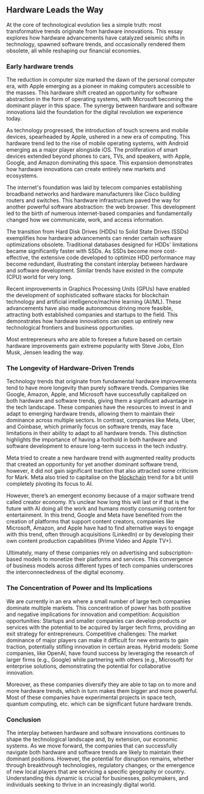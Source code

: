 ## Hardware Leads the Way

At the core of technological evolution lies a simple truth: most transformative trends originate from hardware innovations. This essay explores how hardware advancements have catalyzed seismic shifts in technology, spawned software trends, and occasionally rendered them obsolete, all while reshaping our financial economies.

### Early hardware trends

The reduction in computer size marked the dawn of the personal computer era, with Apple emerging as a pioneer in making computers accessible to the masses. This hardware shift created an opportunity for software abstraction in the form of operating systems, with Microsoft becoming the dominant player in this space. The synergy between hardware and software innovations laid the foundation for the digital revolution we experience today.

As technology progressed, the introduction of touch screens and mobile devices, spearheaded by Apple, ushered in a new era of computing. This hardware trend led to the rise of mobile operating systems, with Android emerging as a major player alongside iOS. The proliferation of smart devices extended beyond phones to cars, TVs, and speakers, with Apple, Google, and Amazon dominating this space. This expansion demonstrates how hardware innovations can create entirely new markets and ecosystems.

The internet's foundation was laid by telecom companies establishing broadband networks and hardware manufacturers like Cisco building routers and switches. This hardware infrastructure paved the way for another powerful software abstraction: the web browser. This development led to the birth of numerous internet-based companies and fundamentally changed how we communicate, work, and access information.

The transition from Hard Disk Drives (HDDs) to Solid State Drives (SSDs) exemplifies how hardware advancements can render certain software optimizations obsolete. Traditional databases designed for HDDs' limitations became significantly faster with SSDs. As SSDs become more cost-effective, the extensive code developed to optimize HDD performance may become redundant, illustrating the constant interplay between hardware and software development. Similar trends have existed in the compute (CPU) world for very long.

Recent improvements in Graphics Processing Units (GPUs) have enabled the development of sophisticated software stacks for blockchain technology and artificial intelligence/machine learning (AI/ML). These advancements have also made autonomous driving more feasible, attracting both established companies and startups to the field. This demonstrates how hardware innovations can open up entirely new technological frontiers and business opportunities.

Most entrepreneurs who are able to foresee a future based on certain hardware improvements gain extreme popularity with Steve Jobs, Elon Musk, Jensen leading the way.

### The Longevity of Hardware-Driven Trends

Technology trends that originate from fundamental hardware improvements tend to have more longevity than purely software trends. Companies like Google, Amazon, Apple, and Microsoft have successfully capitalized on both hardware and software trends, giving them a significant advantage in the tech landscape. These companies have the resources to invest in and adapt to emerging hardware trends, allowing them to maintain their dominance across multiple sectors.
In contrast, companies like Meta, Uber, and Coinbase, which primarily focus on software trends, may face limitations in their ability to adapt to all hardware trends. This distinction highlights the importance of having a foothold in both hardware and software development to ensure long-term success in the tech industry.

Meta tried to create a new hardware trend with augmented reality products that created an opportunity for yet another dominant software trend, however, it did not gain significant traction that also attracted some criticism for Mark. Meta also tried to capitalise on the [blockchain](https://edition.cnn.com/2022/02/01/tech/facebook-diem-association-dissolving/index.html) trend for a bit until completely pivoting its focus to AI.

However, there’s an emergent economy because of a major software trend called creator economy. It’s unclear how long this will last or if that is the future with AI doing all the work and humans mostly consuming content for entertainment. In this trend, Google and Meta have benefited from the creation of platforms that support content creators, companies like Microsoft, Amazon, and Apple have had to find alternative ways to engage with this trend, often through acquisitions (LinkedIn) or by developing their own content production capabilities (Prime Video and Apple TV+).

Ultimately, many of these companies rely on advertising and subscription-based models to monetize their platforms and services. This convergence of business models across different types of tech companies underscores the interconnectedness of the digital economy.

### The Concentration of Power and Its Implications

We are currently in an era where a small number of large tech companies dominate multiple markets. This concentration of power has both positive and negative implications for innovation and competition:
Acquisition opportunities: Startups and smaller companies can develop products or services with the potential to be acquired by larger tech firms, providing an exit strategy for entrepreneurs.
Competitive challenges: The market dominance of major players can make it difficult for new entrants to gain traction, potentially stifling innovation in certain areas.
Hybrid models: Some companies, like OpenAI, have found success by leveraging the research of larger firms (e.g., Google) while partnering with others (e.g., Microsoft) for enterprise solutions, demonstrating the potential for collaborative innovation.

Moreover, as these companies diversify they are able to tap on to more and more hardware trends, which in turn makes them bigger and more powerful. Most of these companies have experimental projects in space tech, quantum computing, etc. which can be significant future hardware trends.

### Conclusion

The interplay between hardware and software innovations continues to shape the technological landscape and, by extension, our economic systems. As we move forward, the companies that can successfully navigate both hardware and software trends are likely to maintain their dominant positions. However, the potential for disruption remains, whether through breakthrough technologies, regulatory changes, or the emergence of new local players that are servicing a specific geography or country. Understanding this dynamic is crucial for businesses, policymakers, and individuals seeking to thrive in an increasingly digital world.

